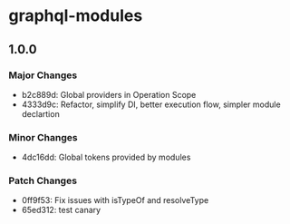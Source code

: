 # graphql-modules

## 1.0.0
### Major Changes

- b2c889d: Global providers in Operation Scope
- 4333d9c: Refactor, simplify DI, better execution flow, simpler module declartion

### Minor Changes

- 4dc16dd: Global tokens provided by modules

### Patch Changes

- 0ff9f53: Fix issues with isTypeOf and resolveType
- 65ed312: test canary
